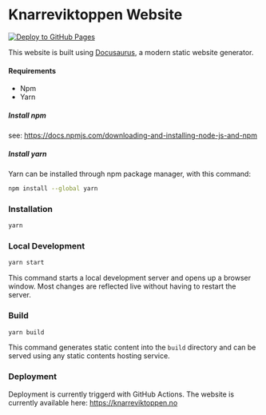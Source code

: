 # Knarreviktoppen Website
[![Deploy to GitHub Pages](https://github.com/MikAoJk/knarreviktoppen/actions/workflows/deploy.yml/badge.svg?branch=main)](https://github.com/MikAoJk/knarreviktoppen/actions/workflows/deploy.yml)

This website is built using [Docusaurus](https://docusaurus.io/), a modern static website generator.

#### Requirements
* Npm
* Yarn

##### Install npm
see: https://docs.npmjs.com/downloading-and-installing-node-js-and-npm

##### Install yarn
Yarn can be installed through npm package manager, with this command:
``` bash
npm install --global yarn
```

### Installation

``` bash
yarn
```

### Local Development

``` bash
yarn start
```

This command starts a local development server and opens up a browser window. Most changes are reflected live without having to restart the server.

### Build

``` bash
yarn build
```

This command generates static content into the `build` directory and can be served using any static contents hosting service.

### Deployment

Deployment is currently triggerd with GitHub Actions.
The website is currently available here: https://knarreviktoppen.no
